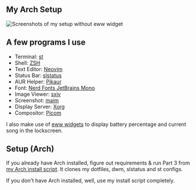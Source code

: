 ## My Arch Setup
![Screenshots of my setup without eww widget](https://0x0.st/omWx.png)

## A few programs I use

- Terminal: [st](https://st.suckless.org/)
- Shell: [ZSH](https://www.zsh.org/)
- Text Editor: [Neovim](https://github.com/neovim/neovim)
- Status Bar: [slstatus](https://tools.suckless.org/slstatus/)
- AUR Helper: [Pikaur](https://github.com/actionless/pikaur)
- Font: [Nerd Fonts JetBrains Mono](https://www.nerdfonts.com/)
- Image Viewer: [sxiv](https://github.com/muennich/sxiv)
- Screenshot: [maim](https://github.com/naelstrof/maim)
- Display Server: [Xorg](https://www.x.org/wiki)
- Compositor: [Picom](https://github.com/yshui/picom)

I also make use of [eww widgets](https://github.com/elkowar/eww) to display battery percentage and current song in the lockscreen.

## Setup (Arch)

If you already have Arch installed, figure out requirements & run Part 3 from [my Arch install script](https://github.com/samisthefbi/sami). It clones my dotfiles, dwm, slstatus and st configs. 

If you don't have Arch installed, well, use my install script completely.
